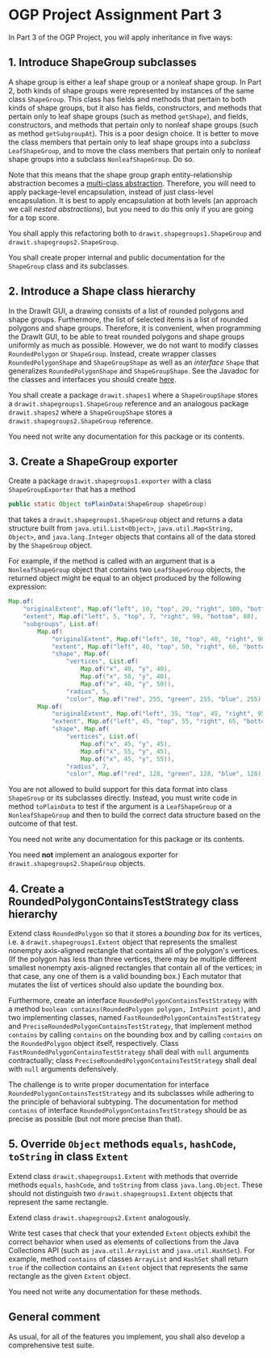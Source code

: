 # OGP Project Assignment Part 3

In Part 3 of the OGP Project, you will apply inheritance in five ways:

## 1. Introduce ShapeGroup subclasses

A shape group is either a leaf shape group or a nonleaf shape group. In Part 2, both kinds of shape groups were represented by instances of the same class `ShapeGroup`. This class has fields and methods that pertain to both kinds of shape groups, but it also has fields, constructors, and methods that pertain only to leaf shape groups (such as method `getShape`), and fields, constructors, and methods that pertain only to nonleaf shape groups (such as method `getSubgroupAt`). This is a poor design choice. It is better to move the class members that pertain only to leaf shape groups into a _subclass_ `LeafShapeGroup`, and to move the class members that pertain only to nonleaf shape groups into a subclass `NonleafShapeGroup`. Do so.

Note that this means that the shape group graph entity-relationship abstraction becomes a [multi-class abstraction](multi_class_abstractions.md). Therefore, you will need to apply package-level encapsulation, instead of just class-level encapsulation. It is best to apply encapsulation at both levels (an approach we call _nested abstractions_), but you need to do this only if you are going for a top score.
  
You shall apply this refactoring both to `drawit.shapegroups1.ShapeGroup` and `drawit.shapegroups2.ShapeGroup`.

You shall create proper internal and public documentation for the `ShapeGroup` class and its subclasses.
  
## 2. Introduce a Shape class hierarchy

In the DrawIt GUI, a drawing consists of a list of rounded polygons and shape groups. Furthermore, the list of selected items is a list of rounded polygons and shape groups. Therefore, it is convenient, when programming the DrawIt GUI, to be able to treat rounded polygons and shape groups uniformly as much as possible. However, we do not want to modify classes `RoundedPolygon` or `ShapeGroup`. Instead, create wrapper classes `RoundedPolygonShape` and `ShapeGroupShape` as well as an _interface_ `Shape` that generalizes `RoundedPolygonShape` and `ShapeGroupShape`. See the Javadoc for the classes and interfaces you should create [here](https://btj.github.io/drawit_part3_docs/index.html).

You shall create a package `drawit.shapes1` where a `ShapeGroupShape` stores a `drawit.shapegroups1.ShapeGroup` reference and an analogous package `drawit.shapes2` where a `ShapeGroupShape` stores a `drawit.shapegroups2.ShapeGroup` reference.

You need not write any documentation for this package or its contents.

## 3. Create a ShapeGroup exporter

Create a package `drawit.shapegroups1.exporter` with a class `ShapeGroupExporter` that has a method
```java
public static Object toPlainData(ShapeGroup shapeGroup)
```
that takes a `drawit.shapegroups1.ShapeGroup` object and returns a data structure built from `java.util.List<Object>`,
`java.util.Map<String, Object>`, and `java.lang.Integer` objects that contains all of the data stored by the `ShapeGroup` object.
  
For example, if the method is called with an argument that is a `NonleafShapeGroup` object that contains two `LeafShapeGroup` objects, the returned object might be equal to an object produced by the following expression:
```java
Map.of(
    "originalExtent", Map.of("left", 10, "top", 20, "right", 100, "bottom", 200),
    "extent", Map.of("left", 5, "top", 7, "right", 99, "bottom", 88),
    "subgroups", List.of(
        Map.of(
            "originalExtent", Map.of("left", 30, "top", 40, "right", 90, "bottom", 190),
            "extent", Map.of("left", 40, "top", 50, "right", 60, "bottom", 70),
            "shape", Map.of(
                "vertices", List.of(
                    Map.of("x", 40, "y", 40),
                    Map.of("x", 50, "y", 40),
                    Map.of("x", 40, "y", 50)),
                "radius", 5,
                "color", Map.of("red", 255, "green", 255, "blue", 255))),
        Map.of(
            "originalExtent", Map.of("left", 35, "top", 45, "right", 95, "bottom", 195),
            "extent", Map.of("left", 45, "top", 55, "right", 65, "bottom", 75),
            "shape", Map.of(
                "vertices", List.of(
                    Map.of("x", 45, "y", 45),
                    Map.of("x", 55, "y", 45),
                    Map.of("x", 45, "y", 55)),
                "radius", 7,
                "color", Map.of("red", 128, "green", 128, "blue", 128)))))
```
You are not allowed to build support for this data format into class `ShapeGroup` or its subclasses directly. Instead, you must write code in method `toPlainData` to test if the argument is a `LeafShapeGroup` or a `NonleafShapeGroup` and then to build the correct data structure based on the outcome of that test.
  
You need not write any documentation for this package or its contents.

You need **not** implement an analogous exporter for `drawit.shapegroups2.ShapeGroup` objects.

## 4. Create a RoundedPolygonContainsTestStrategy class hierarchy

Extend class `RoundedPolygon` so that it stores a _bounding box_ for its vertices, i.e. a `drawit.shapegroups1.Extent` object that represents the smallest nonempty axis-aligned rectangle that contains all of the polygon's vertices. (If the polygon has less than three vertices, there may be multiple different smallest nonempty axis-aligned rectangles that contain all of the vertices; in that case, any one of them is a valid bounding box.) Each mutator that mutates the list of vertices should also update the bounding box.

Furthermore, create an interface `RoundedPolygonContainsTestStrategy` with a method `boolean contains(RoundedPolygon polygon, IntPoint point)`, and two implementing classes, named `FastRoundedPolygonContainsTestStrategy` and `PreciseRoundedPolygonContainsTestStrategy`, that implement method `contains` by calling `contains` on the bounding box and by calling `contains` on the `RoundedPolygon` object itself, respectively. Class `FastRoundedPolygonContainsTestStrategy` shall deal with `null` arguments contractually; class `PreciseRoundedPolygonContainsTestStrategy` shall deal with `null` arguments defensively.
  
The challenge is to write proper documentation for interface `RoundedPolygonContainsTestStrategy` and its subclasses while adhering to the principle of behavioral subtyping. The documentation for method `contains` of interface `RoundedPolygonContainsTestStrategy` should be as precise as possible (but not more precise than that).

## 5. Override `Object` methods `equals`, `hashCode`, `toString` in class `Extent`

Extend class `drawit.shapegroups1.Extent` with methods that override methods `equals`, `hashCode`, and `toString` from class `java.lang.Object`. These should not distinguish two `drawit.shapegroups1.Extent` objects that represent the same rectangle.

Extend class `drawit.shapegroups2.Extent` analogously.

Write test cases that check that your extended `Extent` objects exhibit the correct behavior when used as elements of collections from the Java Collections API (such as `java.util.ArrayList` and `java.util.HashSet`). For example, method `contains` of classes `ArrayList` and `HashSet` shall return `true` if the collection contains an `Extent` object that represents the same rectangle as the given `Extent` object.

You need not write any documentation for these methods.

## General comment

As usual, for all of the features you implement, you shall also develop a comprehensive test suite.
